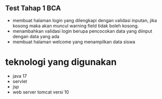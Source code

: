 ## Test Tahap 1 BCA
- membuat halaman login yang dilengkapi dengan validasi inputan, jika kosong maka akan muncul warning field tidak boleh kosong.
- menambahkan validasi login berupa pencocokan data yang diinput dengan data yang ada
- membuat halaman welcome yang menampilkan data siswa

# teknologi yang digunakan
- java 17
- servlet
- jsp
- web server tomcat versi 10
